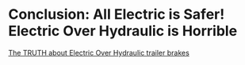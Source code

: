 # Conclusion: **All Electric is Safer!** Electric Over Hydraulic is Horrible
[The TRUTH about Electric Over Hydraulic trailer brakes](https://youtu.be/zGcjd_z07b8)
